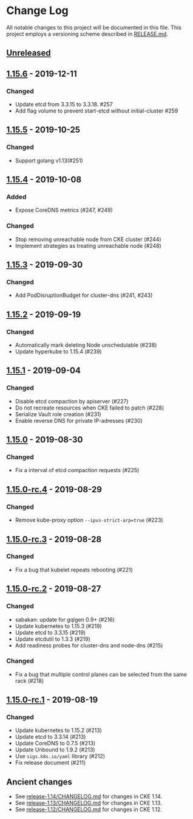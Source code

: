 # Change Log

All notable changes to this project will be documented in this file.
This project employs a versioning scheme described in [RELEASE.md](RELEASE.md#versioning).

## [Unreleased]

## [1.15.6] - 2019-12-11

### Changed
- Update etcd from 3.3.15 to 3.3.18. #257
- Add flag volume to prevent start-etcd without initial-cluster #259

## [1.15.5] - 2019-10-25

### Changed
- Support golang v1.13(#251)

## [1.15.4] - 2019-10-08

### Added
- Expose CoreDNS metrics (#247, #249)

### Changed
- Stop removing unreachable node from CKE cluster (#244)
- Implement strategies as treating unreachable node (#248)

## [1.15.3] - 2019-09-30

### Changed
- Add PodDisruptionBudget for cluster-dns (#241, #243)

## [1.15.2] - 2019-09-19

### Changed
- Automatically mark deleting Node unschedulable (#238)
- Update hyperkube to 1.15.4 (#239)

## [1.15.1] - 2019-09-04

### Changed
- Disable etcd compaction by apiserver (#227)
- Do not recreate resources when CKE failed to patch (#228)
- Serialize Vault role creation (#231)
- Enable reverse DNS for private IP-adresses (#230)

## [1.15.0] - 2019-08-30

### Changed
- Fix a interval of etcd compaction requests (#225)

## [1.15.0-rc.4] - 2019-08-29

### Changed
- Remove kube-proxy option `--ipvs-strict-arp=true` (#223)

## [1.15.0-rc.3] - 2019-08-28

### Changed
- Fix a bug that kubelet repeats rebooting (#221)

## [1.15.0-rc.2] - 2019-08-27

### Changed
- sabakan: update for gqlgen 0.9+ (#216)
- Update kubernetes to 1.15.3  (#219)
- Update etcd to 3.3.15  (#219)
- Update etcdutil to 1.3.3  (#219)
- Add readiness probes for cluster-dns and node-dns (#215)

### Changed
- Fix a bug that multiple control planes can be selected from the same rack (#218)

## [1.15.0-rc.1] - 2019-08-19

### Changed
- Update kubernetes to 1.15.2  (#213)
- Update etcd to 3.3.14  (#213)
- Update CoreDNS to 0.7.5  (#213)
- Update Unbound to 1.9.2  (#213)
- Use `sigs.k8s.io/yaml` library (#212)
- Fix release document (#211)

## Ancient changes

* See [release-1.14/CHANGELOG.md](https://github.com/cybozu-go/cke/blob/release-1.14/CHANGELOG.md) for changes in CKE 1.14.
* See [release-1.13/CHANGELOG.md](https://github.com/cybozu-go/cke/blob/release-1.13/CHANGELOG.md) for changes in CKE 1.13.
* See [release-1.12/CHANGELOG.md](https://github.com/cybozu-go/cke/blob/release-1.12/CHANGELOG.md) for changes in CKE 1.12.

[Unreleased]: https://github.com/cybozu-go/cke/compare/v1.15.6...HEAD
[1.15.6]: https://github.com/cybozu-go/cke/compare/v1.15.5...v1.15.6
[1.15.5]: https://github.com/cybozu-go/cke/compare/v1.15.4...v1.15.5
[1.15.4]: https://github.com/cybozu-go/cke/compare/v1.15.3...v1.15.4
[1.15.3]: https://github.com/cybozu-go/cke/compare/v1.15.2...v1.15.3
[1.15.2]: https://github.com/cybozu-go/cke/compare/v1.15.1...v1.15.2
[1.15.1]: https://github.com/cybozu-go/cke/compare/v1.15.0...v1.15.1
[1.15.0]: https://github.com/cybozu-go/cke/compare/v1.15.0-rc.4...v1.15.0
[1.15.0-rc.4]: https://github.com/cybozu-go/cke/compare/v1.15.0-rc.3...v1.15.0-rc.4
[1.15.0-rc.3]: https://github.com/cybozu-go/cke/compare/v1.15.0-rc.2...v1.15.0-rc.3
[1.15.0-rc.2]: https://github.com/cybozu-go/cke/compare/v1.15.0-rc.1...v1.15.0-rc.2
[1.15.0-rc.1]: https://github.com/cybozu-go/cke/compare/v1.14.14...v1.15.0-rc.1
